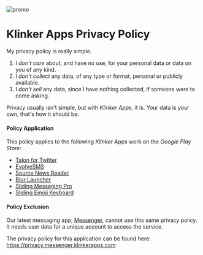 ![promo](https://raw.githubusercontent.com/klinker-apps/messenger-issues/master/promo/klinker-apps/combined_graphic_pulse.png)

# Klinker Apps Privacy Policy

My privacy policy is really simple. 

1. I _don't care_ about, and have no use, for your personal data or data on you of any kind.
2. I _don't collect_ any data, of any type or format, personal or publicly available.
3. I _don't sell_ any data, since I have nothing collected, if someone were to come asking.

Privacy usually isn't simple, but with _Klinker Apps_, it is. Your data is your own, that's how it should be.

#### Policy Application

This policy applies to the following _Klinker Apps_ work on the _Google Play Store_:

- [Talon for Twitter](talon.klinker.xyz)
- [EvolveSMS](evolve.klinker.xyz)
- [Source News Reader](source.klinker.xyz)
- [Blur Launcher](blur.klinker.xyz)
- [Sliding Messaging Pro](https://play.google.com/store/apps/details?id=com.klinker.android.messaging_donate)
- [Sliding Emoji Keyboard](https://play.google.com/store/apps/details?id=com.klinker.android.emoji_keyboard)

#### Policy Exclusion

Our latest messaging app, [Messenger](https://play.google.com/store/apps/details?id=xyz.klinker.messenger), cannot use this same privacy policy. It needs user data for a unique account to access the service. 

The privacy policy for this application can be found here: https://privacy.messenger.klinkerapps.com
